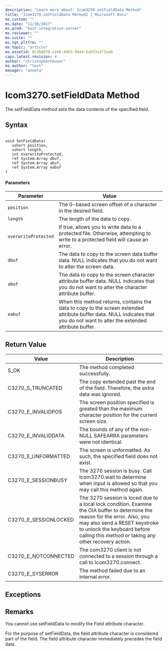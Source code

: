 ```yaml
---
description: "Learn more about: Icom3270.setFieldData Method"
title: "Icom3270.setFieldData Method2 | Microsoft Docs"
ms.custom: ""
ms.date: "11/30/2017"
ms.prod: "host-integration-server"
ms.reviewer: ""
ms.suite: ""
ms.tgt_pltfrm: ""
ms.topic: "article"
ms.assetid: 0c3b6070-a1b6-4d63-9444-6ab53a3f1ea0
caps.latest.revision: 4
author: "christopherhouser"
ms.author: "test"
manager: "anneta"
---
```

# Icom3270.setFieldData Method
The setFieldData method sets the data contents of the specified field.  
  
## Syntax  
  
```  
  
void SetFieldData(  
   ushort position,  
   ushort length,  
   int overwriteProtected,  
   ref System.Array dbuf,  
   ref System.Array abuf,  
   ref System.Array eabuf  
)  
```  
  
#### Parameters  
  
|Parameter|Value|  
|---------------|-----------|  
|`position`|The 0-based screen offset of a character in the desired field.|  
|`length`|The length of the data to copy.|  
|`overwriteProtected`|If true, allows you to write data to a protected file. Otherwise, attempting to write to a protected field will cause an error.|  
|`dbuf`|The data to copy to the screen data buffer data. NULL indicates that you do not want to alter the screen data.|  
|`abuf`|The data to copy to the screen character attribute buffer data. NULL indicates that you do not want to alter the character attribute buffer.|  
|`eabuf`|When this method returns, contains the data to copy to the screen extended attribute buffer data. NULL indicates that you do not want to alter the extended attribute buffer.|  
  
## Return Value  
  
|Value|Description|  
|-----------|-----------------|  
|S_OK|The method completed successfully.|  
|C3270_S_TRUNCATED|The copy extended past the end of the field. Therefore, the extra data was ignored.|  
|C3270_E_INVALIDPOS|The screen position specified is greated than the maximum character position for the current screen size.|  
|C3270_E_INVALIDDATA|The bounds of any of the non-NULL SAFEARRA parameters were not identical.|  
|C3270_E_UNFORMATTED|The screen is unformatted. As such, the specified field does not exist.|  
|C3270_E_SESSIONBUSY|The 3270 session is busy. Call Icom3270.wait to determine when input is allowed so that you may call this method again.|  
|C3270_E_SESSIONLOCKED|The 3270 session is loced due to a local lock condition. Examine the OIA buffer to determine the reason for the error. Also, you may also send a RESET keystroke to unlock the keyboard before calling this method or taking any other recovery action.|  
|C3270_E_NOTCONNECTED|The com3270 client is not connected to a session through a call to Icom3270.connect.|  
|C3270_E_SYSERROR|The method failed due to an internal error.|  
  
## Exceptions  
  
## Remarks  
 You cannot use setFieldData to modify the Field attribute character.  
  
 For the purpose of setFieldData, the field attribute character is considered part of the field. The field attribute character immediately precedes the field data.
